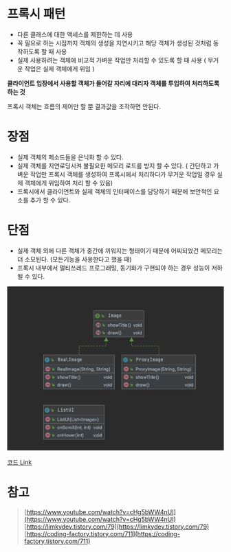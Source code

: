 # 프록시 패턴

- 다른 클래스에 대한 액세스를 제한하는 데 사용
- 꼭 필요로 하는 시점까지 객체의 생성을 지연시키고 해당 객체가 생성된 것처럼 동작하도록 할 때 사용
- 실제 사용하려는 객체에 비교적 가벼운 작업만 처리할 수 있도록 할 때 사용 ( 무거운 작업은 실제 객체에게 위임 )

**클라이언트 입장에서 사용할 객체가 들어갈 자리에 대리자 객체를 투입하여 처리하도록 하는 것**

프록시 객체는 흐름의 제어만 할 뿐 결과값을 조작하면 안된다.

# 장점

- 실제 객체의 메소드들을 은닉화 할 수 있다.
- 실제 객체를 지연로딩시켜 불필요한 메모리 로드를 방지 할 수 있다. ( 간단하고 가벼운 작업만 프록시 객체를 생성하여 프록시에서 처리하다가 무거운 작업일 경우 실제 객체에게 위임하여 처리 할 수 있음)
- 프록시에서 클라이언트와 실제 객체의 인터페이스를 담당하기 때문에 보안적인 요소를 추가 할 수 있다.

# 단점

- 실제 객체 외에 다른 객체가 중간에 끼워지는 형태이기 때문에 어찌되었건 메모리는 더 소모된다. (모든기능을 사용한다고 했을 때)
- 프록시 내부에서 멀티쓰레드 프로그래밍, 동기화가 구현되야 하는 경우 성능이 저하될 수 있다.

![](./images/Untitled.png)

[코드 Link](https://github.com/thxwelchs/oop-design-pattern/tree/master/src/main/java/proxy)

# 참고

> [https://www.youtube.com/watch?v=cHg5bWW4nUI](https://www.youtube.com/watch?v=cHg5bWW4nUI)
[https://limkydev.tistory.com/79](https://limkydev.tistory.com/79)
[https://coding-factory.tistory.com/711](https://coding-factory.tistory.com/711)